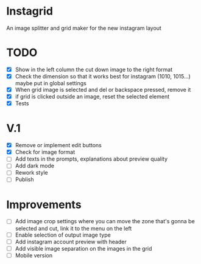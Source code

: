 # Instagrid
An image splitter and grid maker for the new instagram layout

# TODO
- [x] Show in the left column the cut down image to the right format
- [x] Check the dimension so that it works best for instagram (1010, 1015...) maybe put in global settings
- [x] When grid image is selected and del or backspace pressed, remove it
- [x] if grid is clicked outside an image, reset the selected element
- [x] Tests

# V.1
- [x] Remove or implement edit buttons
- [x] Check for image format
- [ ] Add texts in the prompts, explanations about preview quality
- [ ] Add dark mode
- [ ] Rework style 
- [ ] Publish

# Improvements
- [ ] Add image crop settings where you can move the zone that's gonna be selected and cut, link it to the menu on the left
- [ ] Enable selection of output image type
- [ ] Add instagram account preview with header
- [ ] Add visible image separation on the images in the grid
- [ ] Mobile version